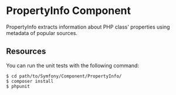 PropertyInfo Component
======================

PropertyInfo extracts information about PHP class' properties using metadata
of popular sources.

Resources
---------

You can run the unit tests with the following command:

    $ cd path/to/Symfony/Component/PropertyInfo/
    $ composer install
    $ phpunit
